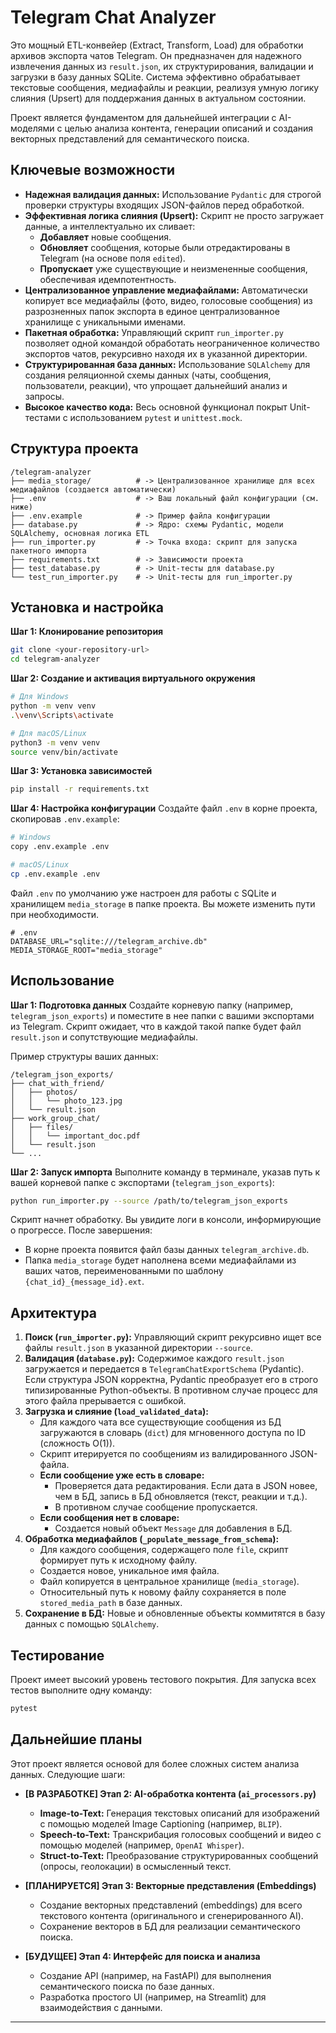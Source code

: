 # Telegram Chat Analyzer

Это мощный ETL-конвейер (Extract, Transform, Load) для обработки архивов экспорта чатов Telegram. Он предназначен для надежного извлечения данных из `result.json`, их структурирования, валидации и загрузки в базу данных SQLite. Система эффективно обрабатывает текстовые сообщения, медиафайлы и реакции, реализуя умную логику слияния (Upsert) для поддержания данных в актуальном состоянии.

Проект является фундаментом для дальнейшей интеграции с AI-моделями с целью анализа контента, генерации описаний и создания векторных представлений для семантического поиска.

## Ключевые возможности

*   **Надежная валидация данных:** Использование `Pydantic` для строгой проверки структуры входящих JSON-файлов перед обработкой.
*   **Эффективная логика слияния (Upsert):** Скрипт не просто загружает данные, а интеллектуально их сливает:
    *   **Добавляет** новые сообщения.
    *   **Обновляет** сообщения, которые были отредактированы в Telegram (на основе поля `edited`).
    *   **Пропускает** уже существующие и неизмененные сообщения, обеспечивая идемпотентность.
*   **Централизованное управление медиафайлами:** Автоматически копирует все медиафайлы (фото, видео, голосовые сообщения) из разрозненных папок экспорта в единое централизованное хранилище с уникальными именами.
*   **Пакетная обработка:** Управляющий скрипт `run_importer.py` позволяет одной командой обработать неограниченное количество экспортов чатов, рекурсивно находя их в указанной директории.
*   **Структурированная база данных:** Использование `SQLAlchemy` для создания реляционной схемы данных (чаты, сообщения, пользователи, реакции), что упрощает дальнейший анализ и запросы.
*   **Высокое качество кода:** Весь основной функционал покрыт Unit-тестами с использованием `pytest` и `unittest.mock`.

## Структура проекта

```
/telegram-analyzer
├── media_storage/          # -> Централизованное хранилище для всех медиафайлов (создается автоматически)
├── .env                    # -> Ваш локальный файл конфигурации (см. ниже)
├── .env.example            # -> Пример файла конфигурации
├── database.py             # -> Ядро: схемы Pydantic, модели SQLAlchemy, основная логика ETL
├── run_importer.py         # -> Точка входа: скрипт для запуска пакетного импорта
├── requirements.txt        # -> Зависимости проекта
├── test_database.py        # -> Unit-тесты для database.py
└── test_run_importer.py    # -> Unit-тесты для run_importer.py
```

## Установка и настройка

**Шаг 1: Клонирование репозитория**
```bash
git clone <your-repository-url>
cd telegram-analyzer
```

**Шаг 2: Создание и активация виртуального окружения**
```bash
# Для Windows
python -m venv venv
.\venv\Scripts\activate

# Для macOS/Linux
python3 -m venv venv
source venv/bin/activate
```

**Шаг 3: Установка зависимостей**
```bash
pip install -r requirements.txt
```

**Шаг 4: Настройка конфигурации**
Создайте файл `.env` в корне проекта, скопировав `.env.example`:
```bash
# Windows
copy .env.example .env

# macOS/Linux
cp .env.example .env
```
Файл `.env` по умолчанию уже настроен для работы с SQLite и хранилищем `media_storage` в папке проекта. Вы можете изменить пути при необходимости.

```dotenv
# .env
DATABASE_URL="sqlite:///telegram_archive.db"
MEDIA_STORAGE_ROOT="media_storage"
```

## Использование

**Шаг 1: Подготовка данных**
Создайте корневую папку (например, `telegram_json_exports`) и поместите в нее папки с вашими экспортами из Telegram. Скрипт ожидает, что в каждой такой папке будет файл `result.json` и сопутствующие медиафайлы.

Пример структуры ваших данных:
```
/telegram_json_exports/
├── chat_with_friend/
│   ├── photos/
│   │   └── photo_123.jpg
│   └── result.json
├── work_group_chat/
│   ├── files/
│   │   └── important_doc.pdf
│   └── result.json
└── ...
```

**Шаг 2: Запуск импорта**
Выполните команду в терминале, указав путь к вашей корневой папке с экспортами (`telegram_json_exports`):

```bash
python run_importer.py --source /path/to/telegram_json_exports
```

Скрипт начнет обработку. Вы увидите логи в консоли, информирующие о прогрессе. После завершения:
*   В корне проекта появится файл базы данных `telegram_archive.db`.
*   Папка `media_storage` будет наполнена всеми медиафайлами из ваших чатов, переименованными по шаблону `{chat_id}_{message_id}.ext`.

## Архитектура

1.  **Поиск (`run_importer.py`):** Управляющий скрипт рекурсивно ищет все файлы `result.json` в указанной директории `--source`.
2.  **Валидация (`database.py`):** Содержимое каждого `result.json` загружается и передается в `TelegramChatExportSchema` (Pydantic). Если структура JSON корректна, Pydantic преобразует его в строго типизированные Python-объекты. В противном случае процесс для этого файла прерывается с ошибкой.
3.  **Загрузка и слияние (`load_validated_data`):**
    *   Для каждого чата все существующие сообщения из БД загружаются в словарь (`dict`) для мгновенного доступа по ID (сложность O(1)).
    *   Скрипт итерируется по сообщениям из валидированного JSON-файла.
    *   **Если сообщение уже есть в словаре:**
        *   Проверяется дата редактирования. Если дата в JSON новее, чем в БД, запись в БД обновляется (текст, реакции и т.д.).
        *   В противном случае сообщение пропускается.
    *   **Если сообщения нет в словаре:**
        *   Создается новый объект `Message` для добавления в БД.
4.  **Обработка медиафайлов (`_populate_message_from_schema`):**
    *   Для каждого сообщения, содержащего поле `file`, скрипт формирует путь к исходному файлу.
    *   Создается новое, уникальное имя файла.
    *   Файл копируется в центральное хранилище (`media_storage`).
    *   Относительный путь к новому файлу сохраняется в поле `stored_media_path` в базе данных.
5.  **Сохранение в БД:** Новые и обновленные объекты коммитятся в базу данных с помощью `SQLAlchemy`.

## Тестирование

Проект имеет высокий уровень тестового покрытия. Для запуска всех тестов выполните одну команду:
```bash
pytest
```

## Дальнейшие планы

Этот проект является основой для более сложных систем анализа данных. Следующие шаги:

*   **[В РАЗРАБОТКЕ] Этап 2: AI-обработка контента (`ai_processors.py`)**
    *   **Image-to-Text:** Генерация текстовых описаний для изображений с помощью моделей Image Captioning (например, `BLIP`).
    *   **Speech-to-Text:** Транскрибация голосовых сообщений и видео с помощью моделей (например, `OpenAI Whisper`).
    *   **Struct-to-Text:** Преобразование структурированных сообщений (опросы, геолокации) в осмысленный текст.

*   **[ПЛАНИРУЕТСЯ] Этап 3: Векторные представления (Embeddings)**
    *   Создание векторных представлений (embeddings) для всего текстового контента (оригинального и сгенерированного AI).
    *   Сохранение векторов в БД для реализации семантического поиска.

*   **[БУДУЩЕЕ] Этап 4: Интерфейс для поиска и анализа**
    *   Создание API (например, на FastAPI) для выполнения семантического поиска по базе данных.
    *   Разработка простого UI (например, на Streamlit) для взаимодействия с данными.

---